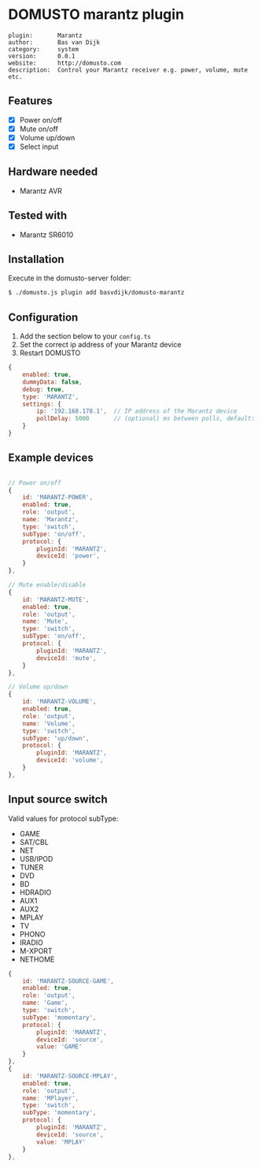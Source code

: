# DOMUSTO marantz plugin

```
plugin:       Marantz
author:       Bas van Dijk
category:     system
version:      0.0.1
website:      http://domusto.com
description:  Control your Marantz receiver e.g. power, volume, mute etc.
```

## Features
- [x] Power on/off
- [x] Mute on/off
- [x] Volume up/down
- [X] Select input

## Hardware needed
- Marantz AVR

## Tested with
- Marantz SR6010

## Installation

Execute in the domusto-server folder:
```sh
$ ./domusto.js plugin add basvdijk/domusto-marantz
```

## Configuration

1. Add the section below to your `config.ts`
2. Set the correct ip address of your Marantz device
3. Restart DOMUSTO

```js
{
    enabled: true,
    dummyData: false,
    debug: true,
    type: 'MARANTZ',
    settings: {
        ip: '192.168.178.1',  // IP address of the Marantz device
        pollDelay: 5000       // (optional) ms between polls, default: 10000
    }
}
```

## Example devices
```js

// Power on/off
{
    id: 'MARANTZ-POWER',
    enabled: true,
    role: 'output',
    name: 'Marantz',
    type: 'switch',
    subType: 'on/off',
    protocol: {
        pluginId: 'MARANTZ',
        deviceId: 'power',
    }
},

// Mute enable/disable
{
    id: 'MARANTZ-MUTE',
    enabled: true,
    role: 'output',
    name: 'Mute',
    type: 'switch',
    subType: 'on/off',
    protocol: {
        pluginId: 'MARANTZ',
        deviceId: 'mute',
    }
},

// Volume up/down
{
    id: 'MARANTZ-VOLUME',
    enabled: true,
    role: 'output',
    name: 'Volume',
    type: 'switch',
    subType: 'up/down',
    protocol: {
        pluginId: 'MARANTZ',
        deviceId: 'volume',
    }
},
```

## Input source switch

Valid values for protocol subType:

  - GAME
  - SAT/CBL
  - NET
  - USB/IPOD
  - TUNER
  - DVD
  - BD
  - HDRADIO
  - AUX1
  - AUX2
  - MPLAY
  - TV
  - PHONO
  - IRADIO
  - M-XPORT
  - NETHOME

```js
{
    id: 'MARANTZ-SOURCE-GAME',
    enabled: true,
    role: 'output',
    name: 'Game',
    type: 'switch',
    subType: 'momentary',
    protocol: {
        pluginId: 'MARANTZ',
        deviceId: 'source',
        value: 'GAME'
    }
},
{
    id: 'MARANTZ-SOURCE-MPLAY',
    enabled: true,
    role: 'output',
    name: 'MPlayer',
    type: 'switch',
    subType: 'momentary',
    protocol: {
        pluginId: 'MARANTZ',
        deviceId: 'source',
        value: 'MPLAY'
    }
},

```